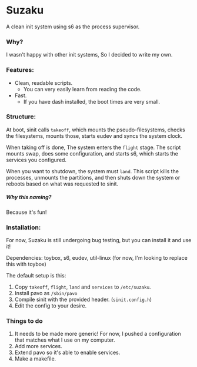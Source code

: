 # Suzaku

A clean init system using s6 as the process supervisor.

### Why?
I wasn't happy with other init systems, So I decided to write my own.

### Features:

* Clean, readable scripts.
  * You can very easily learn from reading the code.
* Fast.
  * If you have dash installed, the boot times are very small.

### Structure:
At boot, sinit calls `takeoff`, which mounts the pseudo-filesystems, checks the filesystems, mounts those, starts eudev and syncs the system clock.

When taking off is done, The system enters the `flight` stage. The script mounts swap, does some configuration,
and starts s6, which starts the services you configured.

When you want to shutdown, the system must `land`. This script kills the processes, 
unmounts the partitions, and then shuts down the system or reboots based on what was requested to sinit.

##### Why this naming?
Because it's fun!

### Installation:
For now, Suzaku is still undergoing bug testing, but you can 
install it and use it!

Dependencies: toybox, s6, eudev, util-linux (for now, I'm looking to replace this with toybox)

The default setup is this:

1. Copy `takeoff`, `flight`, `land` and `services` to `/etc/suzaku`.
2. Install pavo as `/sbin/pavo`
3. Compile sinit with the provided header. (`sinit.config.h`)
4. Edit the config to your desire.

### Things to do
1. It needs to be made more generic! For now, I pushed a configuration that
matches what I use on my computer.
2. Add more services.
3. Extend pavo so it's able to enable services.
4. Make a makefile.
